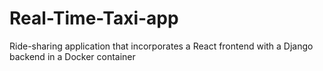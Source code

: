 # Real-Time-Taxi-app
Ride-sharing application that incorporates a React frontend with a Django backend in a Docker container

